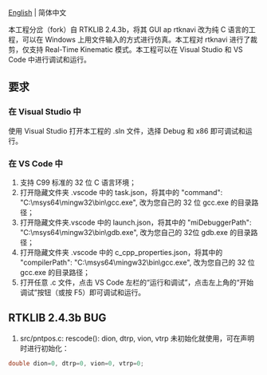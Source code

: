 [English](https://github.com/Kevin-QAQ/RTKLIB-trimmed/blob/rtklib_2.4.3/README.md) | 简体中文

本工程分岔（fork）自 RTKLIB 2.4.3b，将其 GUI ap rtknavi 改为纯 C 语言的工程，可以在 Windows 上用文件输入的方式进行仿真。本工程对 rtknavi 进行了裁剪，仅支持 Real-Time Kinematic 模式。本工程可以在 Visual Studio 和 VS Code 中进行调试和运行。

## 要求

### 在 Visual Studio 中

使用 Visual Studio 打开本工程的 .sln 文件，选择 Debug 和 x86 即可调试和运行。

### 在 VS Code 中

1. 支持 C99 标准的 32 位 C 语言环境；
2. 打开隐藏文件夹 .vscode 中的 task.json，将其中的 "command": "C:\\msys64\\mingw32\\bin\\gcc.exe", 改为您自己的 32 位 gcc.exe 的目录路径；
3. 打开隐藏文件夹.vscode 中的 launch.json，将其中的 "miDebuggerPath": "C:\\msys64\\mingw32\\bin\\gdb.exe", 改为您自己的 32位 gdb.exe 的目录路径；
4. 打开隐藏文件夹 .vscode 中的 c_cpp_properties.json，将其中的 "compilerPath": "C:\\msys64\\mingw32\\bin\\gcc.exe", 改为您自己的 32 位 gcc.exe 的目录路径；
5. 打开任意 .c 文件，点击 VS Code 左栏的“运行和调试”，点击左上角的“开始调试”按钮（或按 F5）即可调试和运行。

## RTKLIB 2.4.3b BUG

1. src/pntpos.c: rescode(): dion, dtrp, vion, vtrp 未初始化就使用，可在声明时进行初始化：

```c
double dion=0, dtrp=0, vion=0, vtrp=0;
```
